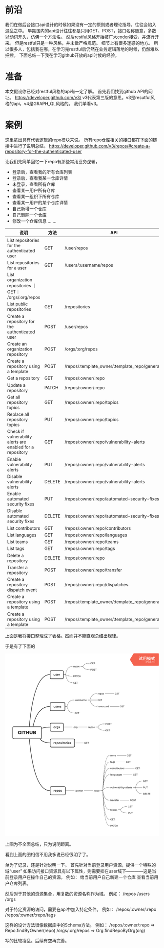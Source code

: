 # 前沿
我们在做后台接口api设计的时候如果没有一定的原则或者理论指导，往往会陷入混乱之中。
早期国内的api设计往往都是只用GET、POST，接口名称随意，多数以动词开头，仿佛一个方法名。
然后restful风格开始被广大coder接受，并流行开来。
但是restful只是一种风格，并未做严格规范。
细节上有很多迷惑的地方。
所以很多人，包括我在哪，在学习完restful后仍然在业务逻辑落地的时候，仍然难以把控。
下面总结一下我在学习github开放的api时候的经验。

# 准备
本文假设你已经对restful风格的api有一定了解。
首先我们找到github API的网址。
https://developer.github.com/v3/
v3代表第三版的意思。v3是resutful风格的api，v4是GRAPH_QL风格的。
我们单看v3。

# 案例
这里拿出具有代表逻辑的repo模块来说。
所有repo仓库相关的接口都在下面的链接中进行了说明总结。
https://developer.github.com/v3/repos/#create-a-repository-for-the-authenticated-user

让我们先简单回忆一下repo有那些常用业务逻辑，
* 登录后，查看我的所有仓库列表
* 登录后，查看我某一仓库详情
* 未登录，查看所有仓库
* 查看某一用户所有仓库
* 查看某一组织下所有仓库
* 查看某一用户的某个仓库详情
* 自己新增一个仓库
* 自己删除一个仓库
* 修改一个仓库信息
... ...


|说明|方法|API|
|---|---|---|
|List repositories for the authenticated user	|GET| /user/repos|
|List repositories for a user	|GET| /users/:username/repos|
|List organization repositories	｜GET｜ /orgs/:org/repos|
|List public repositories	|GET| /repositories|
|Create a repository for the authenticated user	|POST| /user/repos|
|Create an organization repository	|POST| /orgs/:org/repos|
|Create a repository using a template	|POST| /repos/:template_owner/:template_repo/generate|
|Get a repository	|GET| /repos/:owner/:repo|
|Update a repository	|PATCH| /repos/:owner/:repo|
|Get all repository topics	|GET| /repos/:owner/:repo/topics|
|Replace all repository topics	|PUT| /repos/:owner/:repo/topics|
|Check if vulnerability alerts are enabled for a repository	|GET| /repos/:owner/:repo/vulnerability-alerts|
|Enable vulnerability alerts	|PUT| /repos/:owner/:repo/vulnerability-alerts|
|Disable vulnerability alerts	|DELETE| /repos/:owner/:repo/vulnerability-alerts|
|Enable automated security fixes	|PUT| /repos/:owner/:repo/automated-security-fixes|
|Disable automated security fixes	|DELETE| /repos/:owner/:repo/automated-security-fixes|
|List contributors	|GET| /repos/:owner/:repo/contributors|
|List languages	|GET| /repos/:owner/:repo/languages|
|List teams	|GET| /repos/:owner/:repo/teams|
|List tags	|GET| /repos/:owner/:repo/tags|
|Delete a repository	|DELETE| /repos/:owner/:repo|
|Transfer a repository	|POST| /repos/:owner/:repo/transfer|
|Create a repository dispatch event	|POST| /repos/:owner/:repo/dispatches|
|Create a repository using a template	|POST| /repos/:template_owner/:template_repo/generate|
|Create a repository using a template	|POST| /repos/:template_owner/:template_repo/generate|


上面是我将接口整理成了表格。然而并不能直观总结出规律。

于是有了下面的

![GITHUB](https://github.com/Luomusha/blog/blob/master/assets/GITHUB.png)

上图为不全面总结，只为说明距离。

看到上面的图相信不用我多说已经很明了了。

单为了记录，还是针对说明一下。
首先针对当前登录用户资源，提供一个特殊的域“user”
如果访问接口资源具有以下属性，则需要挂在user域下————这是当前登录用户在操作自己的资源。
例如：
给当前用户自己新建一个仓库
查看当前用户仓库列表。

然后对于其他的资源集合，用复数的资源名称作为域。
例如：
/repos
/users
/orgs

对于特定资源的访问，需要在api中加入特定条件。
例如：
/repos/:owner/:repo
/repos/:owner/:repo/tags

这样的设计方法很像数据库中的Schema方法。
例如：
/repos/:owner/:repo  => Repo.findByOwner(repo)
/orgs/:org/repos => Org.findRepoByOrg(org)




写的比较凌乱。后续有空再完善。








